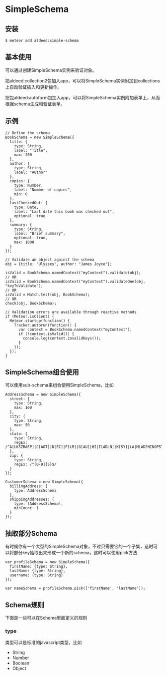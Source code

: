 # SimpleSchema

## 安装
	
	$ meteor add aldeed:simple-schema

## 基本使用

可以通过创建SimpleSchema实例来验证对象。 

把aldeed:collection2包加入app，可以将SimpleSchema实例附加到collections上自动验证插入和更新操作。

把包aldeed:autoform包加入app，可以将SimpleSchema实例附加表单上，从而根据schema生成和验证表单。

## 示例

	// Define the schema
	BookSchema = new SimpleSchema({
	  title: {
	    type: String,
	    label: "Title",
	    max: 200
	  },
	  author: {
	    type: String,
	    label: "Author"
	  },
	  copies: {
	    type: Number,
	    label: "Number of copies",
	    min: 0
	  },
	  lastCheckedOut: {
	    type: Date,
	    label: "Last date this book was checked out",
	    optional: true
	  },
	  summary: {
	    type: String,
	    label: "Brief summary",
	    optional: true,
	    max: 1000
	  }
	});
	
	// Validate an object against the schema
	obj = {title: "Ulysses", author: "James Joyce"};
	
	isValid = BookSchema.namedContext("myContext").validate(obj);
	// OR
	isValid = BookSchema.namedContext("myContext").validateOne(obj, "keyToValidate");
	// OR
	isValid = Match.test(obj, BookSchema);
	// OR
	check(obj, BookSchema);
	
	// Validation errors are available through reactive methods
	if (Meteor.isClient) {
	  Meteor.startup(function() {
	    Tracker.autorun(function() {
	      var context = BookSchema.namedContext("myContext");
	      if (!context.isValid()) {
	        console.log(context.invalidKeys());
	      }
	    });
	  });
	}

## SimpleSchema组合使用

可以使用sub-schema来组合使用SimpleSchema，比如

	AddressSchema = new SimpleSchema({
	  street: {
	    type: String,
	    max: 100
	  },
	  city: {
	    type: String,
	    max: 50
	  },
	  state: {
	    type: String,
	    regEx: /^A[LKSZRAEP]|C[AOT]|D[EC]|F[LM]|G[AU]|HI|I[ADLN]|K[SY]|LA|M[ADEHINOPST]|N[CDEHJMVY]|O[HKR]|P[ARW]|RI|S[CD]|T[NX]|UT|V[AIT]|W[AIVY]$/
	  },
	  zip: {
	    type: String,
	    regEx: /^[0-9]{5}$/
	  }
	});
	
	CustomerSchema = new SimpleSchema({
	  billingAddress: {
	    type: AddressSchema
	  },
	  shippingAddresses: {
	    type: [AddressSchema],
	    minCount: 1
	  }
	});


## 抽取部分Schema

有时候你有一个大型的SimpleSchema对象，不过只需要它的一个子集，这时可以将部分key抽取出来形成一个新的schema，这时可以使用pick方法

	var profileSchema = new SimpleSchema({
	  firstName: {type: String},
	  lastName: {type: String},
	  username: {type: String}
	});
	
	var nameSchema = profileSchema.pick(['firstName', 'lastName']);


## Schema规则

下面是一些可以在Schema里面定义的规则

### type

类型可以是标准的javascript类型，比如

- String  
- Number
- Boolean
- Object

